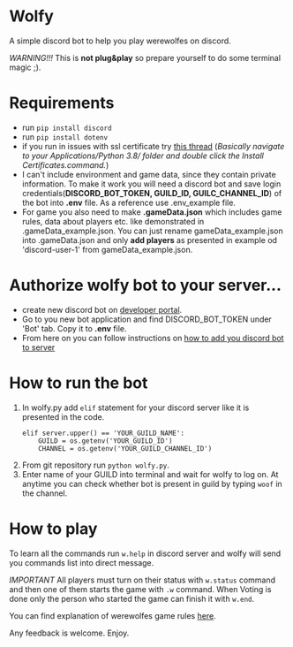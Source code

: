 # Wolfy
A simple discord bot to help you play werewolfes on discord.

*WARNING!!!* This is **not plug&play** so prepare yourself to do some terminal magic ;). 

# Requirements
- run `pip install discord`
- run `pip install dotenv`
- if you run in issues with ssl certificate try [this thread](https://stackoverflow.com/questions/62108183/discord-py-bot-dont-have-certificate)
    (*Basically navigate to your Applications/Python 3.8/ folder and double click the Install Certificates.command.*)
- I can't include environment and game data, since they contain private information. To make it work you will need a discord bot and save login credentials(**DISCORD_BOT_TOKEN, GUILD_ID, GUILC_CHANNEL_ID**) of the bot into **.env** file. As a reference use .env_example file.
- For game you also need to make **.gameData.json** which includes game rules, data about players etc. like demonstrated in .gameData_example.json. You can just rename gameData_example.json into .gameData.json and only **add players** as presented in example od 'discord-user-1' from gameData_example.json.

# Authorize wolfy bot to your server...
- create new discord bot on [developer portal](https://discord.com/login?redirect_to=%2Fdevelopers).
- Go to you new bot application and find DISCORD_BOT_TOKEN under 'Bot' tab. Copy it to **.env** file.
- From here on you can follow instructions on [how to add you discord bot to server](https://discordjs.guide/preparations/adding-your-bot-to-servers.html#creating-and-using-your-own-invite-link)

# How to run the bot
1. In wolfy.py add `elif` statement for your discord server like it is presented in the code.
    ```
    elif server.upper() == 'YOUR_GUILD_NAME':
        GUILD = os.getenv('YOUR_GUILD_ID')
        CHANNEL = os.getenv('YOUR_GUILD_CHANNEL_ID')
    ```
2. From git repository run `python wolfy.py`.
3. Enter name of your GUILD into terminal and wait for wolfy to log on. At anytime you can check whether bot is present in guild by typing `woof` in the channel.

# How to play
To learn all the commands run `w.help` in discord server and wolfy will send you commands list into direct message. 

*IMPORTANT* All players must turn on their status with `w.status` command and then one of them starts the game with `.w` command. When Voting is done only the person who started the game can finish it with `w.end`.

You can find explanation of werewolfes game rules [here](https://www.youtube.com/watch?v=XsP6LvZQpLk). 

Any feedback is welcome. Enjoy.